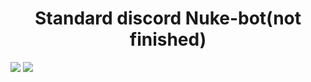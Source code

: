 <h1 align="center"> Standard discord Nuke-bot(not finished) </h1>

<img src="https://img.shields.io/github/downloads/ArMaGeDDoN-SS/Standard-Nuke-bot/total?logo=GitHub&style=for-the-badge" style="max-width: 100%;"> <img src="https://img.shields.io/discord/1055522427272175646?color=15315c&label=Disc0rd&logo=discord&logoColor=fff&style=for-the-badge" style="max-width: 100%;">
